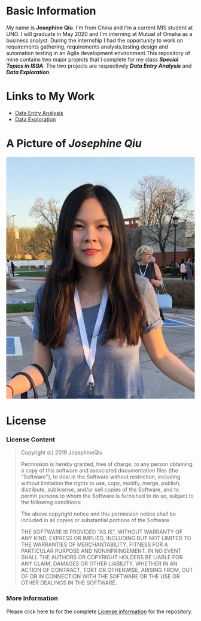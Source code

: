 # Basic Information  
My name is **Josephine Qiu**. I'm from China and I'm a current MIS student at UNO. I will graduate 
in May 2020 and I'm interning at Mutual of Omaha as a business analyst. During the internship I had
the opportunity to work on requirements gathering, requirements analysis,testing design and automation
testing in an Agile development environment.This repository of mine contains two major projects that I
complete for my class _**Special Topics in ISQA**_. The two projects are respectively _**Data Entry Analysis**_
and _**Data Exploration**_.  

# Links to My Work  
* [Data Entry Analysis](https://www.google.com)
* [Data Exploration](https://www.google.com)
# A Picture of _Josephine Qiu_
![Josephine Qiu](josephine_qiu.jpg)
# License  
### License Content  
>Copyright (c) 2019 JosephineQiu
>  
>Permission is hereby granted, free of charge, to any person obtaining a copy
of this software and associated documentation files (the "Software"), to deal
in the Software without restriction, including without limitation the rights
to use, copy, modify, merge, publish, distribute, sublicense, and/or sell
copies of the Software, and to permit persons to whom the Software is
furnished to do so, subject to the following conditions:
>
>The above copyright notice and this permission notice shall be included in all
copies or substantial portions of the Software.
>
>THE SOFTWARE IS PROVIDED "AS IS", WITHOUT WARRANTY OF ANY KIND, EXPRESS OR
IMPLIED, INCLUDING BUT NOT LIMITED TO THE WARRANTIES OF MERCHANTABILITY,
FITNESS FOR A PARTICULAR PURPOSE AND NONINFRINGEMENT. IN NO EVENT SHALL THE
AUTHORS OR COPYRIGHT HOLDERS BE LIABLE FOR ANY CLAIM, DAMAGES OR OTHER
LIABILITY, WHETHER IN AN ACTION OF CONTRACT, TORT OR OTHERWISE, ARISING FROM,
OUT OF OR IN CONNECTION WITH THE SOFTWARE OR THE USE OR OTHER DEALINGS IN THE
SOFTWARE.
### More Information  
Please click here to for the complete [License information](https://opensource.org/licenses/MIT) for the repository.
